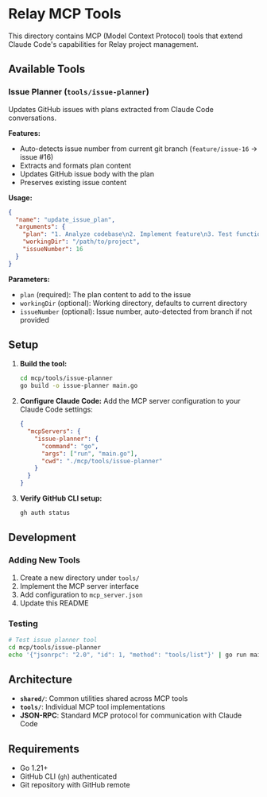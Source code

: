 # Relay MCP Tools

This directory contains MCP (Model Context Protocol) tools that extend Claude Code's capabilities for Relay project management.

## Available Tools

### Issue Planner (`tools/issue-planner`)

Updates GitHub issues with plans extracted from Claude Code conversations.

**Features:**
- Auto-detects issue number from current git branch (`feature/issue-16` → issue #16)
- Extracts and formats plan content
- Updates GitHub issue body with the plan
- Preserves existing issue content

**Usage:**
```json
{
  "name": "update_issue_plan",
  "arguments": {
    "plan": "1. Analyze codebase\n2. Implement feature\n3. Test functionality",
    "workingDir": "/path/to/project",
    "issueNumber": 16
  }
}
```

**Parameters:**
- `plan` (required): The plan content to add to the issue
- `workingDir` (optional): Working directory, defaults to current directory
- `issueNumber` (optional): Issue number, auto-detected from branch if not provided

## Setup

1. **Build the tool:**
   ```bash
   cd mcp/tools/issue-planner
   go build -o issue-planner main.go
   ```

2. **Configure Claude Code:**
   Add the MCP server configuration to your Claude Code settings:
   ```json
   {
     "mcpServers": {
       "issue-planner": {
         "command": "go",
         "args": ["run", "main.go"],
         "cwd": "./mcp/tools/issue-planner"
       }
     }
   }
   ```

3. **Verify GitHub CLI setup:**
   ```bash
   gh auth status
   ```

## Development

### Adding New Tools

1. Create a new directory under `tools/`
2. Implement the MCP server interface
3. Add configuration to `mcp_server.json`
4. Update this README

### Testing

```bash
# Test issue planner tool
cd mcp/tools/issue-planner
echo '{"jsonrpc": "2.0", "id": 1, "method": "tools/list"}' | go run main.go
```

## Architecture

- **`shared/`**: Common utilities shared across MCP tools
- **`tools/`**: Individual MCP tool implementations
- **JSON-RPC**: Standard MCP protocol for communication with Claude Code

## Requirements

- Go 1.21+
- GitHub CLI (`gh`) authenticated
- Git repository with GitHub remote